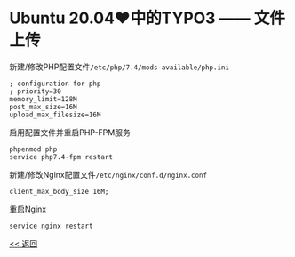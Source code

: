 # Ubuntu 20.04♥中的TYPO3 —— 文件上传

新建/修改PHP配置文件`/etc/php/7.4/mods-available/php.ini`

    ; configuration for php
    ; priority=30
    memory_limit=128M
    post_max_size=16M
    upload_max_filesize=16M

启用配置文件并重启PHP-FPM服务

    phpenmod php
    service php7.4-fpm restart

新建/修改Nginx配置文件`/etc/nginx/conf.d/nginx.conf`

    client_max_body_size 16M;

重启Nginx

    service nginx restart

[<< 返回](../README.md)